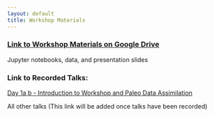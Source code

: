 ```yaml
---
layout: default
title: Workshop Materials
---
```


### [Link to Workshop Materials on Google Drive](https://drive.google.com/drive/folders/1f2SdgAKDTCh_eEh9GuhxnslZ7AVYu0CX?usp=sharing)
Jupyter notebooks, data, and presentation slides

### Link to Recorded Talks:

[Day 1a,b - Introduction to Workshop and Paleo Data Assimilation](https://drive.google.com/drive/folders/1gsgsXkT0mL5gPKfvXHw_fg2OKP3MKuvW?usp=sharing)

All other talks (This link will be added once talks have been recorded)
